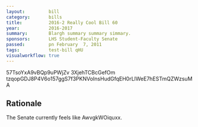 ```yaml
---
layout:         bill
category:       bills
title:          2016-2 Really Cool Bill 60
year:           2016-2017
summary:        Blargh summary summary simmary.
sponsors:       LHS Student-Faculty Senate
passed:         pn February  7, 2011
tags:           test-bill qHU
visualworkflow: true
---
```



57TsoYxA9vBQp9uPWjZv 3XjehTCBcGefOm tzqopGDJ8P4V6o157ggS7f3PKNVoInsHudGfqEH0rLlWeE7hESTmQZWzsuMA 




Rationale
---------
The Senate currently feels like AwvgkWOiquxx.
